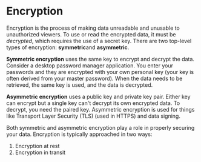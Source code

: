 # Encryption

Encryption is the process of making data unreadable and unusable to unauthorized viewers. To use or read the encrypted data, it must be _decrypted_, which requires the use of a secret key. There are two top-level types of encryption: **symmetric**and **asymmetric**.

**Symmetric encryption** uses the same key to encrypt and decrypt the data. Consider a desktop password manager application. You enter your passwords and they are encrypted with your own personal key (your key is often derived from your master password). When the data needs to be retrieved, the same key is used, and the data is decrypted.

**Asymmetric encryption** uses a public key and private key pair. Either key can encrypt but a single key can't decrypt its own encrypted data. To decrypt, you need the paired key. Asymmetric encryption is used for things like Transport Layer Security (TLS) (used in HTTPS) and data signing.

Both symmetric and asymmetric encryption play a role in properly securing your data. Encryption is typically approached in two ways:

1. Encryption at rest
2. Encryption in transit
